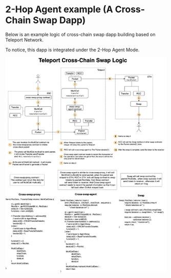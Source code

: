 # 2-Hop Agent example (A Cross-Chain Swap Dapp)

Below is an example logic of cross-chain swap dapp building based on Teleport Network.

To notice, this dapp is integrated under the 2-Hop Agent Mode.

![cross-chain swap agent](./xswapPer.png)